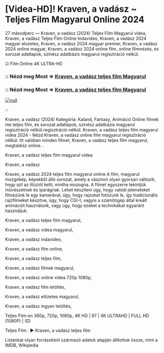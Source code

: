 # [Videa-HD]! Kraven, a vadász ~ Teljes Film Magyarul Online 2024

27 másodperc — Kraven, a vadász (2024) Teljes Film Magyarul videa, Kraven, a vadász Teljes Film Online Indavideo, Kraven, a vadász 2024 magyar elozetes, Kraven, a vadász 2024 magyar premier, Kraven, a vadász 2024 online magyar, Kraven, a vadász 2024 online film, online filmnézés, és sorozat adatlapok, színész adatbázis magyarul regisztráció nélkül.

☑ Film Online 4K ULTRA-HD

### :: Nézd meg Most => [Kraven, a vadász teljes film Magyarul](https://t.co/dVlp8nM2ff)

### :: Nézd meg Most => [Kraven, a vadász teljes film Magyarul](https://t.co/dVlp8nM2ff)

[![null](https://static.wixstatic.com/media/855a25_043b5abeb4ae4d35ac003198e7fe56ed~mv2.gif)](https://t.co/dVlp8nM2ff)

:-

Kraven, a vadász (2024) Kategória: Kaland, Fantasy, Animáció Online filmek me teljes film, és sorozat adatlapok, színész adatbázis magyarul regisztráció nélkül.regisztráció nélkül. Kraven, a vadász teljes film magyarul videa 2024 - Nézd Kraven, a vadász online film magyarul regisztráció nélkül. Itt valóban minden filmet, Kraven, a vadász teljes film magyarul, megtalálsz online.
.

Kraven, a vadász teljes film magyarul videa

Kraven, a vadász

Kraven, a vadász 2024 teljes film magyarul online A film, magyarul mozgókép, képekből álló sorozat, amely a vásznon olyan gyorsan változik, hogy azt az illúziót kelti, mintha mozogna. A filmet egyszerre tekintjük művészetnek és iparágnak. Lehet készíteni úgy, hogy valódi jeleneteket filmezünk le egy kamerával, úgy, hogy rajzokat fotózunk le, így tradicionális rajzfilmeket készítve, úgy, hogy CGI-t, vagyis a számítógép által kreált animációt használunk, vagy úgy, hogy ezeket a technikákat egyaránt használjuk.

Kraven, a vadász teljes film magyarul,

Kraven, a vadász videa magyarul,

Kraven, a vadász indavideo,

Kraven, a vadász film online,

Kraven, a vadász teljes film,

Kraven, a vadász filmek magyarul,

Kraven, a vadász online videa 720p 1080p,

Kraven, a vadász film letöltés,

Kraven, a vadász előzetes magyarul,

Kraven, a vadász ingyen letöltés,

Teljes Film en 360p, 720p, 1080p, 4K HD | 97 | 4K ULTRAHD | FULL HD (1080P) | SD

Teljes Film : ► Kraven, a vadász teljes film

Listánkat olyan forrásokból származó adatok alapján állítottuk össze, mint a IMDB, Wikipedia
